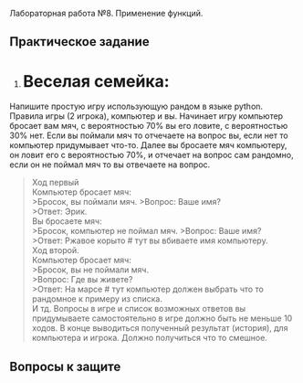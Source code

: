 Лабораторная работа №8. Применение функций.  

## Практическое задание
1. # Веселая семейка:
Напишите простую игру использующую рандом в языке python. Правила игры (2 игрока), компьютер и вы. Начинает игру компьютер бросает вам мяч, с вероятностью 70% вы его ловите, с вероятностью 30% нет. Если вы поймали мяч то отчечаете на вопрос вы, если нет то компьютер придумывает что-то. Далее вы бросаете мяч компьютеру, он ловит его с вероятностью 70%, и отчечает на вопрос сам рандомно, если он не поймал мяч то вы отвечаете на вопрос.  
>Ход первый  
>Компьютер бросает мяч:  
    >Бросок, вы поймали мяч. 
    >Вопрос: Ваше имя?  
    >Ответ: Эрик.  
>Вы бросаете мяч:  
    >Бросок, компьютер не поймал мяч. 
    >Вопрос: Ваше имя?  
    >Ответ:  Ржавое корыто # тут вы вбиваете имя компьютеру.  
>Ход второй.  
>Компьютер бросает мяч:   
    >Бросок, вы не поймали мяч.    
    >Вопрос: Где вы живете?    
    >Ответ: На марсе # тут компьютер должен выбрать что то рандомное к примеру из списка.    
>И тд. 
Вопросы в игре и список возможных ответов вы придумываете самостоятельно в игре должно быть не меньше 10 ходов. В конце выводиться полученный результат (история), для компьютера и игрока. Должно получиться что то смешное.

## Вопросы к защите


